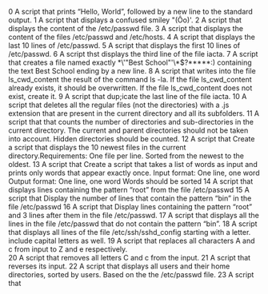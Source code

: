 0  A script that prints “Hello, World”, followed by a new line to the standard output.
1  A script that displays a confused smiley "(Ôo)'.
2  A script that displays the content of the /etc/passwd file.
3  A script that displays the content of the files /etc/passwd and /etc/hosts.
4  A script that displays the last 10 lines of /etc/passwd.
5  A script that displays the first 10 lines of /etc/passwd.
6  A script thst displays the third line of the file iacta.
7  A script that  creates a file named exactly \*\\'"Best School"\'\\*$\?\*\*\*\*\*:) containing the text Best School ending by a new line.
8  A script  that writes into the file ls_cwd_content the result of the command ls -la. If the file ls_cwd_content already exists, it should be overwritten. If the file ls_cwd_content does not exist, create it.
9 A script that dup;icate the last line of the file iacta.
10 A script that deletes all the regular files (not the directories) with a .js extension that are present in the current directory and all its subfolders.
11 A script that that counts the number of directories and sub-directories in the current directory.   The current and parent directories should not be taken into account. Hidden directories should be counted.
12 A script that Create a script that displays the 10 newest files in the current directory.Requirements:    One file per line.   Sorted from the newest to the oldest.
13 A script that Create a script that takes a list of words as input and prints only words that appear exactly once.
    Input format: One line, one word
    Output format: One line, one word
    Words should be sorted
14 A script that displays lines containing the pattern “root” from the file /etc/passwd
15 A script that Display the number of lines that contain the pattern “bin” in the file /etc/passwd
16 A script that Display lines containing the pattern “root” and 3 lines after them in the file /etc/passwd.
17 A script that displays  all the lines in the file /etc/passwd that do not contain the pattern “bin”.
18 A script that displays all lines of the file /etc/ssh/sshd_config starting with a letter.
  include capital letters as well.
19 A script that replaces all characters A and c from input to Z and e respectively.  
20 A script that removes all letters C and c from the input.
21 A script that reverses its input.
22 A script that displays all users and their home directories, sorted by users.  Based on the the /etc/passwd file.
23 A script that  
